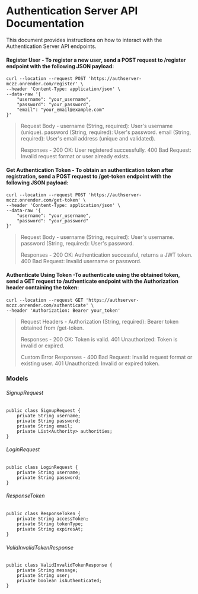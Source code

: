 # Authentication Server API Documentation
This document provides instructions on how to interact with the Authentication Server API endpoints.

#### Register User - To register a new user, send a POST request to /register endpoint with the following JSON payload:
``` 
curl --location --request POST 'https://authserver-mczz.onrender.com/register' \
--header 'Content-Type: application/json' \
--data-raw '{
    "username": "your_username",
    "password": "your_password",
    "email": "your_email@example.com"
}' 
```
> Request Body - 
    username (String, required): User's username (unique).
    password (String, required): User's password.
    email (String, required): User's email address (unique and validated).
> 
> Responses - 
    200 OK: User registered successfully.
    400 Bad Request: Invalid request format or user already exists.

#### Get Authentication Token - To obtain an authentication token after registration, send a POST request to /get-token endpoint with the following JSON payload:

```
curl --location --request POST 'https://authserver-mczz.onrender.com/get-token' \
--header 'Content-Type: application/json' \
--data-raw '{
    "username": "your_username",
    "password": "your_password"
}'
```
> Request Body - 
        username (String, required): User's username.
        password (String, required): User's password.
> 
> Responses - 
        200 OK: Authentication successful, returns a JWT token.
        400 Bad Request: Invalid username or password.

#### Authenticate Using Token -To authenticate using the obtained token, send a GET request to /authenticate endpoint with the Authorization header containing the token:
```
curl --location --request GET 'https://authserver-mczz.onrender.com/authenticate' \
--header 'Authorization: Bearer your_token'
```

> Request Headers - 
    Authorization (String, required): Bearer token obtained from /get-token.
> 
> Responses - 
    200 OK: Token is valid.
    401 Unauthorized: Token is invalid or expired.
> 
> Custom Error Responses - 
    400 Bad Request: Invalid request format or existing user.
    401 Unauthorized: Invalid or expired token.

### Models
###### SignupRequest
```
public class SignupRequest {
    private String username;
    private String password;
    private String email;
    private List<Authority> authorities;
}
```

###### LoginRequest
```
public class LoginRequest {
    private String username;
    private String password;
}
```
###### ResponseToken
```
public class ResponseToken {
    private String accessToken;
    private String tokenType;
    private String expiresAt;
}
```
###### ValidInvalidTokenResponse
```
public class ValidInvalidTokenResponse {
    private String message;
    private String user;
    private boolean isAuthenticated;
}
```

